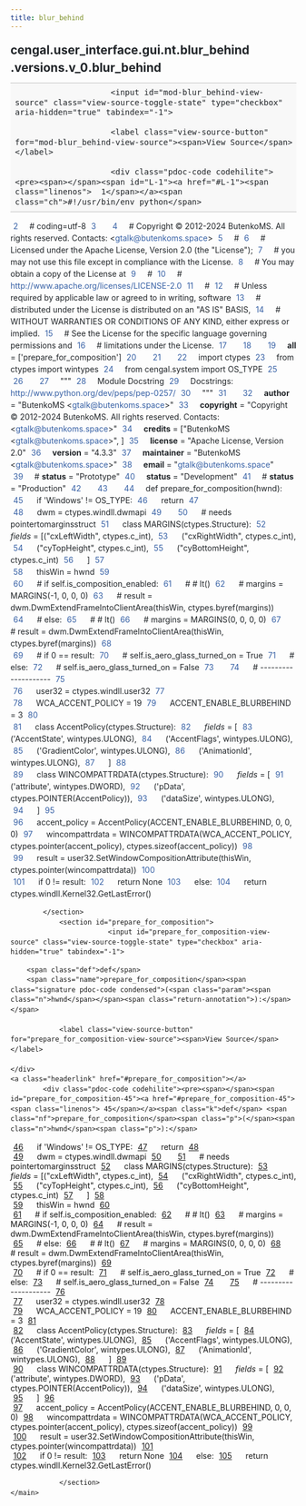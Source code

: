 ```yaml
---
title: blur_behind
---
```


<div>
    <main class="pdoc">
            <section class="module-info">
                    <h1 class="modulename">
cengal<wbr>.user_interface<wbr>.gui<wbr>.nt<wbr>.blur_behind<wbr>.versions<wbr>.v_0<wbr>.blur_behind    </h1>

                
                        <input id="mod-blur_behind-view-source" class="view-source-toggle-state" type="checkbox" aria-hidden="true" tabindex="-1">

                        <label class="view-source-button" for="mod-blur_behind-view-source"><span>View Source</span></label>

                        <div class="pdoc-code codehilite"><pre><span></span><span id="L-1"><a href="#L-1"><span class="linenos">  1</span></a><span class="ch">#!/usr/bin/env python</span>
</span><span id="L-2"><a href="#L-2"><span class="linenos">  2</span></a><span class="c1"># coding=utf-8</span>
</span><span id="L-3"><a href="#L-3"><span class="linenos">  3</span></a>
</span><span id="L-4"><a href="#L-4"><span class="linenos">  4</span></a><span class="c1"># Copyright © 2012-2024 ButenkoMS. All rights reserved. Contacts: &lt;gtalk@butenkoms.space&gt;</span>
</span><span id="L-5"><a href="#L-5"><span class="linenos">  5</span></a><span class="c1"># </span>
</span><span id="L-6"><a href="#L-6"><span class="linenos">  6</span></a><span class="c1"># Licensed under the Apache License, Version 2.0 (the &quot;License&quot;);</span>
</span><span id="L-7"><a href="#L-7"><span class="linenos">  7</span></a><span class="c1"># you may not use this file except in compliance with the License.</span>
</span><span id="L-8"><a href="#L-8"><span class="linenos">  8</span></a><span class="c1"># You may obtain a copy of the License at</span>
</span><span id="L-9"><a href="#L-9"><span class="linenos">  9</span></a><span class="c1"># </span>
</span><span id="L-10"><a href="#L-10"><span class="linenos"> 10</span></a><span class="c1">#     http://www.apache.org/licenses/LICENSE-2.0</span>
</span><span id="L-11"><a href="#L-11"><span class="linenos"> 11</span></a><span class="c1"># </span>
</span><span id="L-12"><a href="#L-12"><span class="linenos"> 12</span></a><span class="c1"># Unless required by applicable law or agreed to in writing, software</span>
</span><span id="L-13"><a href="#L-13"><span class="linenos"> 13</span></a><span class="c1"># distributed under the License is distributed on an &quot;AS IS&quot; BASIS,</span>
</span><span id="L-14"><a href="#L-14"><span class="linenos"> 14</span></a><span class="c1"># WITHOUT WARRANTIES OR CONDITIONS OF ANY KIND, either express or implied.</span>
</span><span id="L-15"><a href="#L-15"><span class="linenos"> 15</span></a><span class="c1"># See the License for the specific language governing permissions and</span>
</span><span id="L-16"><a href="#L-16"><span class="linenos"> 16</span></a><span class="c1"># limitations under the License.</span>
</span><span id="L-17"><a href="#L-17"><span class="linenos"> 17</span></a>
</span><span id="L-18"><a href="#L-18"><span class="linenos"> 18</span></a>
</span><span id="L-19"><a href="#L-19"><span class="linenos"> 19</span></a><span class="n">__all__</span> <span class="o">=</span> <span class="p">[</span><span class="s1">&#39;prepare_for_composition&#39;</span><span class="p">]</span>
</span><span id="L-20"><a href="#L-20"><span class="linenos"> 20</span></a>
</span><span id="L-21"><a href="#L-21"><span class="linenos"> 21</span></a>
</span><span id="L-22"><a href="#L-22"><span class="linenos"> 22</span></a><span class="kn">import</span> <span class="nn">ctypes</span>
</span><span id="L-23"><a href="#L-23"><span class="linenos"> 23</span></a><span class="kn">from</span> <span class="nn">ctypes</span> <span class="kn">import</span> <span class="n">wintypes</span>
</span><span id="L-24"><a href="#L-24"><span class="linenos"> 24</span></a><span class="kn">from</span> <span class="nn">cengal.system</span> <span class="kn">import</span> <span class="n">OS_TYPE</span>
</span><span id="L-25"><a href="#L-25"><span class="linenos"> 25</span></a>
</span><span id="L-26"><a href="#L-26"><span class="linenos"> 26</span></a>
</span><span id="L-27"><a href="#L-27"><span class="linenos"> 27</span></a><span class="sd">&quot;&quot;&quot;</span>
</span><span id="L-28"><a href="#L-28"><span class="linenos"> 28</span></a><span class="sd">Module Docstring</span>
</span><span id="L-29"><a href="#L-29"><span class="linenos"> 29</span></a><span class="sd">Docstrings: http://www.python.org/dev/peps/pep-0257/</span>
</span><span id="L-30"><a href="#L-30"><span class="linenos"> 30</span></a><span class="sd">&quot;&quot;&quot;</span>
</span><span id="L-31"><a href="#L-31"><span class="linenos"> 31</span></a>
</span><span id="L-32"><a href="#L-32"><span class="linenos"> 32</span></a><span class="n">__author__</span> <span class="o">=</span> <span class="s2">&quot;ButenkoMS &lt;gtalk@butenkoms.space&gt;&quot;</span>
</span><span id="L-33"><a href="#L-33"><span class="linenos"> 33</span></a><span class="n">__copyright__</span> <span class="o">=</span> <span class="s2">&quot;Copyright © 2012-2024 ButenkoMS. All rights reserved. Contacts: &lt;gtalk@butenkoms.space&gt;&quot;</span>
</span><span id="L-34"><a href="#L-34"><span class="linenos"> 34</span></a><span class="n">__credits__</span> <span class="o">=</span> <span class="p">[</span><span class="s2">&quot;ButenkoMS &lt;gtalk@butenkoms.space&gt;&quot;</span><span class="p">,</span> <span class="p">]</span>
</span><span id="L-35"><a href="#L-35"><span class="linenos"> 35</span></a><span class="n">__license__</span> <span class="o">=</span> <span class="s2">&quot;Apache License, Version 2.0&quot;</span>
</span><span id="L-36"><a href="#L-36"><span class="linenos"> 36</span></a><span class="n">__version__</span> <span class="o">=</span> <span class="s2">&quot;4.3.3&quot;</span>
</span><span id="L-37"><a href="#L-37"><span class="linenos"> 37</span></a><span class="n">__maintainer__</span> <span class="o">=</span> <span class="s2">&quot;ButenkoMS &lt;gtalk@butenkoms.space&gt;&quot;</span>
</span><span id="L-38"><a href="#L-38"><span class="linenos"> 38</span></a><span class="n">__email__</span> <span class="o">=</span> <span class="s2">&quot;gtalk@butenkoms.space&quot;</span>
</span><span id="L-39"><a href="#L-39"><span class="linenos"> 39</span></a><span class="c1"># __status__ = &quot;Prototype&quot;</span>
</span><span id="L-40"><a href="#L-40"><span class="linenos"> 40</span></a><span class="n">__status__</span> <span class="o">=</span> <span class="s2">&quot;Development&quot;</span>
</span><span id="L-41"><a href="#L-41"><span class="linenos"> 41</span></a><span class="c1"># __status__ = &quot;Production&quot;</span>
</span><span id="L-42"><a href="#L-42"><span class="linenos"> 42</span></a>
</span><span id="L-43"><a href="#L-43"><span class="linenos"> 43</span></a>
</span><span id="L-44"><a href="#L-44"><span class="linenos"> 44</span></a><span class="k">def</span> <span class="nf">prepare_for_composition</span><span class="p">(</span><span class="n">hwnd</span><span class="p">):</span>
</span><span id="L-45"><a href="#L-45"><span class="linenos"> 45</span></a>    <span class="k">if</span> <span class="s1">&#39;Windows&#39;</span> <span class="o">!=</span> <span class="n">OS_TYPE</span><span class="p">:</span>
</span><span id="L-46"><a href="#L-46"><span class="linenos"> 46</span></a>        <span class="k">return</span>
</span><span id="L-47"><a href="#L-47"><span class="linenos"> 47</span></a>    
</span><span id="L-48"><a href="#L-48"><span class="linenos"> 48</span></a>    <span class="n">dwm</span> <span class="o">=</span> <span class="n">ctypes</span><span class="o">.</span><span class="n">windll</span><span class="o">.</span><span class="n">dwmapi</span>
</span><span id="L-49"><a href="#L-49"><span class="linenos"> 49</span></a>
</span><span id="L-50"><a href="#L-50"><span class="linenos"> 50</span></a>    <span class="c1"># needs pointertomarginsstruct</span>
</span><span id="L-51"><a href="#L-51"><span class="linenos"> 51</span></a>    <span class="k">class</span> <span class="nc">MARGINS</span><span class="p">(</span><span class="n">ctypes</span><span class="o">.</span><span class="n">Structure</span><span class="p">):</span>
</span><span id="L-52"><a href="#L-52"><span class="linenos"> 52</span></a>        <span class="n">_fields_</span> <span class="o">=</span> <span class="p">[(</span><span class="s2">&quot;cxLeftWidth&quot;</span><span class="p">,</span> <span class="n">ctypes</span><span class="o">.</span><span class="n">c_int</span><span class="p">),</span>
</span><span id="L-53"><a href="#L-53"><span class="linenos"> 53</span></a>                    <span class="p">(</span><span class="s2">&quot;cxRightWidth&quot;</span><span class="p">,</span> <span class="n">ctypes</span><span class="o">.</span><span class="n">c_int</span><span class="p">),</span>
</span><span id="L-54"><a href="#L-54"><span class="linenos"> 54</span></a>                    <span class="p">(</span><span class="s2">&quot;cyTopHeight&quot;</span><span class="p">,</span> <span class="n">ctypes</span><span class="o">.</span><span class="n">c_int</span><span class="p">),</span>
</span><span id="L-55"><a href="#L-55"><span class="linenos"> 55</span></a>                    <span class="p">(</span><span class="s2">&quot;cyBottomHeight&quot;</span><span class="p">,</span> <span class="n">ctypes</span><span class="o">.</span><span class="n">c_int</span><span class="p">)</span>
</span><span id="L-56"><a href="#L-56"><span class="linenos"> 56</span></a>                    <span class="p">]</span>
</span><span id="L-57"><a href="#L-57"><span class="linenos"> 57</span></a>    
</span><span id="L-58"><a href="#L-58"><span class="linenos"> 58</span></a>    <span class="n">thisWin</span> <span class="o">=</span> <span class="n">hwnd</span>
</span><span id="L-59"><a href="#L-59"><span class="linenos"> 59</span></a>    
</span><span id="L-60"><a href="#L-60"><span class="linenos"> 60</span></a>    <span class="c1"># if self.is_composition_enabled:</span>
</span><span id="L-61"><a href="#L-61"><span class="linenos"> 61</span></a>    <span class="c1">#     # lt()</span>
</span><span id="L-62"><a href="#L-62"><span class="linenos"> 62</span></a>    <span class="c1">#     margins = MARGINS(-1, 0, 0, 0)</span>
</span><span id="L-63"><a href="#L-63"><span class="linenos"> 63</span></a>    <span class="c1">#     result = dwm.DwmExtendFrameIntoClientArea(thisWin, ctypes.byref(margins))</span>
</span><span id="L-64"><a href="#L-64"><span class="linenos"> 64</span></a>    <span class="c1"># else:</span>
</span><span id="L-65"><a href="#L-65"><span class="linenos"> 65</span></a>    <span class="c1">#     # lt()</span>
</span><span id="L-66"><a href="#L-66"><span class="linenos"> 66</span></a>    <span class="c1">#     margins = MARGINS(0, 0, 0, 0)</span>
</span><span id="L-67"><a href="#L-67"><span class="linenos"> 67</span></a>    <span class="c1">#     result = dwm.DwmExtendFrameIntoClientArea(thisWin, ctypes.byref(margins))</span>
</span><span id="L-68"><a href="#L-68"><span class="linenos"> 68</span></a>    
</span><span id="L-69"><a href="#L-69"><span class="linenos"> 69</span></a>    <span class="c1"># if 0 == result:</span>
</span><span id="L-70"><a href="#L-70"><span class="linenos"> 70</span></a>    <span class="c1">#     self.is_aero_glass_turned_on = True</span>
</span><span id="L-71"><a href="#L-71"><span class="linenos"> 71</span></a>    <span class="c1"># else:</span>
</span><span id="L-72"><a href="#L-72"><span class="linenos"> 72</span></a>    <span class="c1">#     self.is_aero_glass_turned_on = False</span>
</span><span id="L-73"><a href="#L-73"><span class="linenos"> 73</span></a>
</span><span id="L-74"><a href="#L-74"><span class="linenos"> 74</span></a>    <span class="c1"># --------------------</span>
</span><span id="L-75"><a href="#L-75"><span class="linenos"> 75</span></a>    
</span><span id="L-76"><a href="#L-76"><span class="linenos"> 76</span></a>    <span class="n">user32</span> <span class="o">=</span> <span class="n">ctypes</span><span class="o">.</span><span class="n">windll</span><span class="o">.</span><span class="n">user32</span>
</span><span id="L-77"><a href="#L-77"><span class="linenos"> 77</span></a>    
</span><span id="L-78"><a href="#L-78"><span class="linenos"> 78</span></a>    <span class="n">WCA_ACCENT_POLICY</span> <span class="o">=</span> <span class="mi">19</span>
</span><span id="L-79"><a href="#L-79"><span class="linenos"> 79</span></a>    <span class="n">ACCENT_ENABLE_BLURBEHIND</span> <span class="o">=</span> <span class="mi">3</span>
</span><span id="L-80"><a href="#L-80"><span class="linenos"> 80</span></a>    
</span><span id="L-81"><a href="#L-81"><span class="linenos"> 81</span></a>    <span class="k">class</span> <span class="nc">AccentPolicy</span><span class="p">(</span><span class="n">ctypes</span><span class="o">.</span><span class="n">Structure</span><span class="p">):</span>
</span><span id="L-82"><a href="#L-82"><span class="linenos"> 82</span></a>        <span class="n">_fields_</span> <span class="o">=</span> <span class="p">[</span>
</span><span id="L-83"><a href="#L-83"><span class="linenos"> 83</span></a>            <span class="p">(</span><span class="s1">&#39;AccentState&#39;</span><span class="p">,</span> <span class="n">wintypes</span><span class="o">.</span><span class="n">ULONG</span><span class="p">),</span>
</span><span id="L-84"><a href="#L-84"><span class="linenos"> 84</span></a>            <span class="p">(</span><span class="s1">&#39;AccentFlags&#39;</span><span class="p">,</span> <span class="n">wintypes</span><span class="o">.</span><span class="n">ULONG</span><span class="p">),</span>
</span><span id="L-85"><a href="#L-85"><span class="linenos"> 85</span></a>            <span class="p">(</span><span class="s1">&#39;GradientColor&#39;</span><span class="p">,</span> <span class="n">wintypes</span><span class="o">.</span><span class="n">ULONG</span><span class="p">),</span>
</span><span id="L-86"><a href="#L-86"><span class="linenos"> 86</span></a>            <span class="p">(</span><span class="s1">&#39;AnimationId&#39;</span><span class="p">,</span> <span class="n">wintypes</span><span class="o">.</span><span class="n">ULONG</span><span class="p">),</span>
</span><span id="L-87"><a href="#L-87"><span class="linenos"> 87</span></a>        <span class="p">]</span>
</span><span id="L-88"><a href="#L-88"><span class="linenos"> 88</span></a>    
</span><span id="L-89"><a href="#L-89"><span class="linenos"> 89</span></a>    <span class="k">class</span> <span class="nc">WINCOMPATTRDATA</span><span class="p">(</span><span class="n">ctypes</span><span class="o">.</span><span class="n">Structure</span><span class="p">):</span>
</span><span id="L-90"><a href="#L-90"><span class="linenos"> 90</span></a>        <span class="n">_fields_</span> <span class="o">=</span> <span class="p">[</span>
</span><span id="L-91"><a href="#L-91"><span class="linenos"> 91</span></a>            <span class="p">(</span><span class="s1">&#39;attribute&#39;</span><span class="p">,</span> <span class="n">wintypes</span><span class="o">.</span><span class="n">DWORD</span><span class="p">),</span>
</span><span id="L-92"><a href="#L-92"><span class="linenos"> 92</span></a>            <span class="p">(</span><span class="s1">&#39;pData&#39;</span><span class="p">,</span> <span class="n">ctypes</span><span class="o">.</span><span class="n">POINTER</span><span class="p">(</span><span class="n">AccentPolicy</span><span class="p">)),</span>
</span><span id="L-93"><a href="#L-93"><span class="linenos"> 93</span></a>            <span class="p">(</span><span class="s1">&#39;dataSize&#39;</span><span class="p">,</span> <span class="n">wintypes</span><span class="o">.</span><span class="n">ULONG</span><span class="p">),</span>
</span><span id="L-94"><a href="#L-94"><span class="linenos"> 94</span></a>        <span class="p">]</span>
</span><span id="L-95"><a href="#L-95"><span class="linenos"> 95</span></a>    
</span><span id="L-96"><a href="#L-96"><span class="linenos"> 96</span></a>    <span class="n">accent_policy</span> <span class="o">=</span> <span class="n">AccentPolicy</span><span class="p">(</span><span class="n">ACCENT_ENABLE_BLURBEHIND</span><span class="p">,</span> <span class="mi">0</span><span class="p">,</span> <span class="mi">0</span><span class="p">,</span> <span class="mi">0</span><span class="p">)</span>
</span><span id="L-97"><a href="#L-97"><span class="linenos"> 97</span></a>    <span class="n">wincompattrdata</span> <span class="o">=</span> <span class="n">WINCOMPATTRDATA</span><span class="p">(</span><span class="n">WCA_ACCENT_POLICY</span><span class="p">,</span> <span class="n">ctypes</span><span class="o">.</span><span class="n">pointer</span><span class="p">(</span><span class="n">accent_policy</span><span class="p">),</span> <span class="n">ctypes</span><span class="o">.</span><span class="n">sizeof</span><span class="p">(</span><span class="n">accent_policy</span><span class="p">))</span>
</span><span id="L-98"><a href="#L-98"><span class="linenos"> 98</span></a>    
</span><span id="L-99"><a href="#L-99"><span class="linenos"> 99</span></a>    <span class="n">result</span> <span class="o">=</span> <span class="n">user32</span><span class="o">.</span><span class="n">SetWindowCompositionAttribute</span><span class="p">(</span><span class="n">thisWin</span><span class="p">,</span> <span class="n">ctypes</span><span class="o">.</span><span class="n">pointer</span><span class="p">(</span><span class="n">wincompattrdata</span><span class="p">))</span>
</span><span id="L-100"><a href="#L-100"><span class="linenos">100</span></a>    
</span><span id="L-101"><a href="#L-101"><span class="linenos">101</span></a>    <span class="k">if</span> <span class="mi">0</span> <span class="o">!=</span> <span class="n">result</span><span class="p">:</span>
</span><span id="L-102"><a href="#L-102"><span class="linenos">102</span></a>        <span class="k">return</span> <span class="kc">None</span>
</span><span id="L-103"><a href="#L-103"><span class="linenos">103</span></a>    <span class="k">else</span><span class="p">:</span>
</span><span id="L-104"><a href="#L-104"><span class="linenos">104</span></a>        <span class="k">return</span> <span class="n">ctypes</span><span class="o">.</span><span class="n">windll</span><span class="o">.</span><span class="n">Kernel32</span><span class="o">.</span><span class="n">GetLastError</span><span class="p">()</span>
</span></pre></div>


            </section>
                <section id="prepare_for_composition">
                            <input id="prepare_for_composition-view-source" class="view-source-toggle-state" type="checkbox" aria-hidden="true" tabindex="-1">
<div class="attr function">
            
        <span class="def">def</span>
        <span class="name">prepare_for_composition</span><span class="signature pdoc-code condensed">(<span class="param"><span class="n">hwnd</span></span><span class="return-annotation">):</span></span>

                <label class="view-source-button" for="prepare_for_composition-view-source"><span>View Source</span></label>

    </div>
    <a class="headerlink" href="#prepare_for_composition"></a>
            <div class="pdoc-code codehilite"><pre><span></span><span id="prepare_for_composition-45"><a href="#prepare_for_composition-45"><span class="linenos"> 45</span></a><span class="k">def</span> <span class="nf">prepare_for_composition</span><span class="p">(</span><span class="n">hwnd</span><span class="p">):</span>
</span><span id="prepare_for_composition-46"><a href="#prepare_for_composition-46"><span class="linenos"> 46</span></a>    <span class="k">if</span> <span class="s1">&#39;Windows&#39;</span> <span class="o">!=</span> <span class="n">OS_TYPE</span><span class="p">:</span>
</span><span id="prepare_for_composition-47"><a href="#prepare_for_composition-47"><span class="linenos"> 47</span></a>        <span class="k">return</span>
</span><span id="prepare_for_composition-48"><a href="#prepare_for_composition-48"><span class="linenos"> 48</span></a>    
</span><span id="prepare_for_composition-49"><a href="#prepare_for_composition-49"><span class="linenos"> 49</span></a>    <span class="n">dwm</span> <span class="o">=</span> <span class="n">ctypes</span><span class="o">.</span><span class="n">windll</span><span class="o">.</span><span class="n">dwmapi</span>
</span><span id="prepare_for_composition-50"><a href="#prepare_for_composition-50"><span class="linenos"> 50</span></a>
</span><span id="prepare_for_composition-51"><a href="#prepare_for_composition-51"><span class="linenos"> 51</span></a>    <span class="c1"># needs pointertomarginsstruct</span>
</span><span id="prepare_for_composition-52"><a href="#prepare_for_composition-52"><span class="linenos"> 52</span></a>    <span class="k">class</span> <span class="nc">MARGINS</span><span class="p">(</span><span class="n">ctypes</span><span class="o">.</span><span class="n">Structure</span><span class="p">):</span>
</span><span id="prepare_for_composition-53"><a href="#prepare_for_composition-53"><span class="linenos"> 53</span></a>        <span class="n">_fields_</span> <span class="o">=</span> <span class="p">[(</span><span class="s2">&quot;cxLeftWidth&quot;</span><span class="p">,</span> <span class="n">ctypes</span><span class="o">.</span><span class="n">c_int</span><span class="p">),</span>
</span><span id="prepare_for_composition-54"><a href="#prepare_for_composition-54"><span class="linenos"> 54</span></a>                    <span class="p">(</span><span class="s2">&quot;cxRightWidth&quot;</span><span class="p">,</span> <span class="n">ctypes</span><span class="o">.</span><span class="n">c_int</span><span class="p">),</span>
</span><span id="prepare_for_composition-55"><a href="#prepare_for_composition-55"><span class="linenos"> 55</span></a>                    <span class="p">(</span><span class="s2">&quot;cyTopHeight&quot;</span><span class="p">,</span> <span class="n">ctypes</span><span class="o">.</span><span class="n">c_int</span><span class="p">),</span>
</span><span id="prepare_for_composition-56"><a href="#prepare_for_composition-56"><span class="linenos"> 56</span></a>                    <span class="p">(</span><span class="s2">&quot;cyBottomHeight&quot;</span><span class="p">,</span> <span class="n">ctypes</span><span class="o">.</span><span class="n">c_int</span><span class="p">)</span>
</span><span id="prepare_for_composition-57"><a href="#prepare_for_composition-57"><span class="linenos"> 57</span></a>                    <span class="p">]</span>
</span><span id="prepare_for_composition-58"><a href="#prepare_for_composition-58"><span class="linenos"> 58</span></a>    
</span><span id="prepare_for_composition-59"><a href="#prepare_for_composition-59"><span class="linenos"> 59</span></a>    <span class="n">thisWin</span> <span class="o">=</span> <span class="n">hwnd</span>
</span><span id="prepare_for_composition-60"><a href="#prepare_for_composition-60"><span class="linenos"> 60</span></a>    
</span><span id="prepare_for_composition-61"><a href="#prepare_for_composition-61"><span class="linenos"> 61</span></a>    <span class="c1"># if self.is_composition_enabled:</span>
</span><span id="prepare_for_composition-62"><a href="#prepare_for_composition-62"><span class="linenos"> 62</span></a>    <span class="c1">#     # lt()</span>
</span><span id="prepare_for_composition-63"><a href="#prepare_for_composition-63"><span class="linenos"> 63</span></a>    <span class="c1">#     margins = MARGINS(-1, 0, 0, 0)</span>
</span><span id="prepare_for_composition-64"><a href="#prepare_for_composition-64"><span class="linenos"> 64</span></a>    <span class="c1">#     result = dwm.DwmExtendFrameIntoClientArea(thisWin, ctypes.byref(margins))</span>
</span><span id="prepare_for_composition-65"><a href="#prepare_for_composition-65"><span class="linenos"> 65</span></a>    <span class="c1"># else:</span>
</span><span id="prepare_for_composition-66"><a href="#prepare_for_composition-66"><span class="linenos"> 66</span></a>    <span class="c1">#     # lt()</span>
</span><span id="prepare_for_composition-67"><a href="#prepare_for_composition-67"><span class="linenos"> 67</span></a>    <span class="c1">#     margins = MARGINS(0, 0, 0, 0)</span>
</span><span id="prepare_for_composition-68"><a href="#prepare_for_composition-68"><span class="linenos"> 68</span></a>    <span class="c1">#     result = dwm.DwmExtendFrameIntoClientArea(thisWin, ctypes.byref(margins))</span>
</span><span id="prepare_for_composition-69"><a href="#prepare_for_composition-69"><span class="linenos"> 69</span></a>    
</span><span id="prepare_for_composition-70"><a href="#prepare_for_composition-70"><span class="linenos"> 70</span></a>    <span class="c1"># if 0 == result:</span>
</span><span id="prepare_for_composition-71"><a href="#prepare_for_composition-71"><span class="linenos"> 71</span></a>    <span class="c1">#     self.is_aero_glass_turned_on = True</span>
</span><span id="prepare_for_composition-72"><a href="#prepare_for_composition-72"><span class="linenos"> 72</span></a>    <span class="c1"># else:</span>
</span><span id="prepare_for_composition-73"><a href="#prepare_for_composition-73"><span class="linenos"> 73</span></a>    <span class="c1">#     self.is_aero_glass_turned_on = False</span>
</span><span id="prepare_for_composition-74"><a href="#prepare_for_composition-74"><span class="linenos"> 74</span></a>
</span><span id="prepare_for_composition-75"><a href="#prepare_for_composition-75"><span class="linenos"> 75</span></a>    <span class="c1"># --------------------</span>
</span><span id="prepare_for_composition-76"><a href="#prepare_for_composition-76"><span class="linenos"> 76</span></a>    
</span><span id="prepare_for_composition-77"><a href="#prepare_for_composition-77"><span class="linenos"> 77</span></a>    <span class="n">user32</span> <span class="o">=</span> <span class="n">ctypes</span><span class="o">.</span><span class="n">windll</span><span class="o">.</span><span class="n">user32</span>
</span><span id="prepare_for_composition-78"><a href="#prepare_for_composition-78"><span class="linenos"> 78</span></a>    
</span><span id="prepare_for_composition-79"><a href="#prepare_for_composition-79"><span class="linenos"> 79</span></a>    <span class="n">WCA_ACCENT_POLICY</span> <span class="o">=</span> <span class="mi">19</span>
</span><span id="prepare_for_composition-80"><a href="#prepare_for_composition-80"><span class="linenos"> 80</span></a>    <span class="n">ACCENT_ENABLE_BLURBEHIND</span> <span class="o">=</span> <span class="mi">3</span>
</span><span id="prepare_for_composition-81"><a href="#prepare_for_composition-81"><span class="linenos"> 81</span></a>    
</span><span id="prepare_for_composition-82"><a href="#prepare_for_composition-82"><span class="linenos"> 82</span></a>    <span class="k">class</span> <span class="nc">AccentPolicy</span><span class="p">(</span><span class="n">ctypes</span><span class="o">.</span><span class="n">Structure</span><span class="p">):</span>
</span><span id="prepare_for_composition-83"><a href="#prepare_for_composition-83"><span class="linenos"> 83</span></a>        <span class="n">_fields_</span> <span class="o">=</span> <span class="p">[</span>
</span><span id="prepare_for_composition-84"><a href="#prepare_for_composition-84"><span class="linenos"> 84</span></a>            <span class="p">(</span><span class="s1">&#39;AccentState&#39;</span><span class="p">,</span> <span class="n">wintypes</span><span class="o">.</span><span class="n">ULONG</span><span class="p">),</span>
</span><span id="prepare_for_composition-85"><a href="#prepare_for_composition-85"><span class="linenos"> 85</span></a>            <span class="p">(</span><span class="s1">&#39;AccentFlags&#39;</span><span class="p">,</span> <span class="n">wintypes</span><span class="o">.</span><span class="n">ULONG</span><span class="p">),</span>
</span><span id="prepare_for_composition-86"><a href="#prepare_for_composition-86"><span class="linenos"> 86</span></a>            <span class="p">(</span><span class="s1">&#39;GradientColor&#39;</span><span class="p">,</span> <span class="n">wintypes</span><span class="o">.</span><span class="n">ULONG</span><span class="p">),</span>
</span><span id="prepare_for_composition-87"><a href="#prepare_for_composition-87"><span class="linenos"> 87</span></a>            <span class="p">(</span><span class="s1">&#39;AnimationId&#39;</span><span class="p">,</span> <span class="n">wintypes</span><span class="o">.</span><span class="n">ULONG</span><span class="p">),</span>
</span><span id="prepare_for_composition-88"><a href="#prepare_for_composition-88"><span class="linenos"> 88</span></a>        <span class="p">]</span>
</span><span id="prepare_for_composition-89"><a href="#prepare_for_composition-89"><span class="linenos"> 89</span></a>    
</span><span id="prepare_for_composition-90"><a href="#prepare_for_composition-90"><span class="linenos"> 90</span></a>    <span class="k">class</span> <span class="nc">WINCOMPATTRDATA</span><span class="p">(</span><span class="n">ctypes</span><span class="o">.</span><span class="n">Structure</span><span class="p">):</span>
</span><span id="prepare_for_composition-91"><a href="#prepare_for_composition-91"><span class="linenos"> 91</span></a>        <span class="n">_fields_</span> <span class="o">=</span> <span class="p">[</span>
</span><span id="prepare_for_composition-92"><a href="#prepare_for_composition-92"><span class="linenos"> 92</span></a>            <span class="p">(</span><span class="s1">&#39;attribute&#39;</span><span class="p">,</span> <span class="n">wintypes</span><span class="o">.</span><span class="n">DWORD</span><span class="p">),</span>
</span><span id="prepare_for_composition-93"><a href="#prepare_for_composition-93"><span class="linenos"> 93</span></a>            <span class="p">(</span><span class="s1">&#39;pData&#39;</span><span class="p">,</span> <span class="n">ctypes</span><span class="o">.</span><span class="n">POINTER</span><span class="p">(</span><span class="n">AccentPolicy</span><span class="p">)),</span>
</span><span id="prepare_for_composition-94"><a href="#prepare_for_composition-94"><span class="linenos"> 94</span></a>            <span class="p">(</span><span class="s1">&#39;dataSize&#39;</span><span class="p">,</span> <span class="n">wintypes</span><span class="o">.</span><span class="n">ULONG</span><span class="p">),</span>
</span><span id="prepare_for_composition-95"><a href="#prepare_for_composition-95"><span class="linenos"> 95</span></a>        <span class="p">]</span>
</span><span id="prepare_for_composition-96"><a href="#prepare_for_composition-96"><span class="linenos"> 96</span></a>    
</span><span id="prepare_for_composition-97"><a href="#prepare_for_composition-97"><span class="linenos"> 97</span></a>    <span class="n">accent_policy</span> <span class="o">=</span> <span class="n">AccentPolicy</span><span class="p">(</span><span class="n">ACCENT_ENABLE_BLURBEHIND</span><span class="p">,</span> <span class="mi">0</span><span class="p">,</span> <span class="mi">0</span><span class="p">,</span> <span class="mi">0</span><span class="p">)</span>
</span><span id="prepare_for_composition-98"><a href="#prepare_for_composition-98"><span class="linenos"> 98</span></a>    <span class="n">wincompattrdata</span> <span class="o">=</span> <span class="n">WINCOMPATTRDATA</span><span class="p">(</span><span class="n">WCA_ACCENT_POLICY</span><span class="p">,</span> <span class="n">ctypes</span><span class="o">.</span><span class="n">pointer</span><span class="p">(</span><span class="n">accent_policy</span><span class="p">),</span> <span class="n">ctypes</span><span class="o">.</span><span class="n">sizeof</span><span class="p">(</span><span class="n">accent_policy</span><span class="p">))</span>
</span><span id="prepare_for_composition-99"><a href="#prepare_for_composition-99"><span class="linenos"> 99</span></a>    
</span><span id="prepare_for_composition-100"><a href="#prepare_for_composition-100"><span class="linenos">100</span></a>    <span class="n">result</span> <span class="o">=</span> <span class="n">user32</span><span class="o">.</span><span class="n">SetWindowCompositionAttribute</span><span class="p">(</span><span class="n">thisWin</span><span class="p">,</span> <span class="n">ctypes</span><span class="o">.</span><span class="n">pointer</span><span class="p">(</span><span class="n">wincompattrdata</span><span class="p">))</span>
</span><span id="prepare_for_composition-101"><a href="#prepare_for_composition-101"><span class="linenos">101</span></a>    
</span><span id="prepare_for_composition-102"><a href="#prepare_for_composition-102"><span class="linenos">102</span></a>    <span class="k">if</span> <span class="mi">0</span> <span class="o">!=</span> <span class="n">result</span><span class="p">:</span>
</span><span id="prepare_for_composition-103"><a href="#prepare_for_composition-103"><span class="linenos">103</span></a>        <span class="k">return</span> <span class="kc">None</span>
</span><span id="prepare_for_composition-104"><a href="#prepare_for_composition-104"><span class="linenos">104</span></a>    <span class="k">else</span><span class="p">:</span>
</span><span id="prepare_for_composition-105"><a href="#prepare_for_composition-105"><span class="linenos">105</span></a>        <span class="k">return</span> <span class="n">ctypes</span><span class="o">.</span><span class="n">windll</span><span class="o">.</span><span class="n">Kernel32</span><span class="o">.</span><span class="n">GetLastError</span><span class="p">()</span>
</span></pre></div>


    

                </section>
    </main>


<style>pre{line-height:125%;}span.linenos{color:inherit; background-color:transparent; padding-left:5px; padding-right:20px;}.pdoc-code .hll{background-color:#ffffcc}.pdoc-code{background:#f8f8f8;}.pdoc-code .c{color:#3D7B7B; font-style:italic}.pdoc-code .err{border:1px solid #FF0000}.pdoc-code .k{color:#008000; font-weight:bold}.pdoc-code .o{color:#666666}.pdoc-code .ch{color:#3D7B7B; font-style:italic}.pdoc-code .cm{color:#3D7B7B; font-style:italic}.pdoc-code .cp{color:#9C6500}.pdoc-code .cpf{color:#3D7B7B; font-style:italic}.pdoc-code .c1{color:#3D7B7B; font-style:italic}.pdoc-code .cs{color:#3D7B7B; font-style:italic}.pdoc-code .gd{color:#A00000}.pdoc-code .ge{font-style:italic}.pdoc-code .gr{color:#E40000}.pdoc-code .gh{color:#000080; font-weight:bold}.pdoc-code .gi{color:#008400}.pdoc-code .go{color:#717171}.pdoc-code .gp{color:#000080; font-weight:bold}.pdoc-code .gs{font-weight:bold}.pdoc-code .gu{color:#800080; font-weight:bold}.pdoc-code .gt{color:#0044DD}.pdoc-code .kc{color:#008000; font-weight:bold}.pdoc-code .kd{color:#008000; font-weight:bold}.pdoc-code .kn{color:#008000; font-weight:bold}.pdoc-code .kp{color:#008000}.pdoc-code .kr{color:#008000; font-weight:bold}.pdoc-code .kt{color:#B00040}.pdoc-code .m{color:#666666}.pdoc-code .s{color:#BA2121}.pdoc-code .na{color:#687822}.pdoc-code .nb{color:#008000}.pdoc-code .nc{color:#0000FF; font-weight:bold}.pdoc-code .no{color:#880000}.pdoc-code .nd{color:#AA22FF}.pdoc-code .ni{color:#717171; font-weight:bold}.pdoc-code .ne{color:#CB3F38; font-weight:bold}.pdoc-code .nf{color:#0000FF}.pdoc-code .nl{color:#767600}.pdoc-code .nn{color:#0000FF; font-weight:bold}.pdoc-code .nt{color:#008000; font-weight:bold}.pdoc-code .nv{color:#19177C}.pdoc-code .ow{color:#AA22FF; font-weight:bold}.pdoc-code .w{color:#bbbbbb}.pdoc-code .mb{color:#666666}.pdoc-code .mf{color:#666666}.pdoc-code .mh{color:#666666}.pdoc-code .mi{color:#666666}.pdoc-code .mo{color:#666666}.pdoc-code .sa{color:#BA2121}.pdoc-code .sb{color:#BA2121}.pdoc-code .sc{color:#BA2121}.pdoc-code .dl{color:#BA2121}.pdoc-code .sd{color:#BA2121; font-style:italic}.pdoc-code .s2{color:#BA2121}.pdoc-code .se{color:#AA5D1F; font-weight:bold}.pdoc-code .sh{color:#BA2121}.pdoc-code .si{color:#A45A77; font-weight:bold}.pdoc-code .sx{color:#008000}.pdoc-code .sr{color:#A45A77}.pdoc-code .s1{color:#BA2121}.pdoc-code .ss{color:#19177C}.pdoc-code .bp{color:#008000}.pdoc-code .fm{color:#0000FF}.pdoc-code .vc{color:#19177C}.pdoc-code .vg{color:#19177C}.pdoc-code .vi{color:#19177C}.pdoc-code .vm{color:#19177C}.pdoc-code .il{color:#666666}</style>
<style>:root{--pdoc-background:#fff;}.pdoc{--text:#212529;--muted:#6c757d;--link:#3660a5;--link-hover:#1659c5;--code:#f8f8f8;--active:#fff598;--accent:#eee;--accent2:#c1c1c1;--nav-hover:rgba(255, 255, 255, 0.5);--name:#0066BB;--def:#008800;--annotation:#007020;}</style>
<style>.pdoc{color:var(--text);box-sizing:border-box;line-height:1.5;background:none;}.pdoc .pdoc-button{cursor:pointer;display:inline-block;border:solid black 1px;border-radius:2px;font-size:.75rem;padding:calc(0.5em - 1px) 1em;transition:100ms all;}.pdoc .pdoc-alert{padding:1rem 1rem 1rem calc(1.5rem + 24px);border:1px solid transparent;border-radius:.25rem;background-repeat:no-repeat;background-position:1rem center;margin-bottom:1rem;}.pdoc .pdoc-alert > *:last-child{margin-bottom:0;}.pdoc .pdoc-alert-note {color:#084298;background-color:#cfe2ff;border-color:#b6d4fe;background-image:url("data:image/svg+xml,%3Csvg%20xmlns%3D%22http%3A//www.w3.org/2000/svg%22%20width%3D%2224%22%20height%3D%2224%22%20fill%3D%22%23084298%22%20viewBox%3D%220%200%2016%2016%22%3E%3Cpath%20d%3D%22M8%2016A8%208%200%201%200%208%200a8%208%200%200%200%200%2016zm.93-9.412-1%204.705c-.07.34.029.533.304.533.194%200%20.487-.07.686-.246l-.088.416c-.287.346-.92.598-1.465.598-.703%200-1.002-.422-.808-1.319l.738-3.468c.064-.293.006-.399-.287-.47l-.451-.081.082-.381%202.29-.287zM8%205.5a1%201%200%201%201%200-2%201%201%200%200%201%200%202z%22/%3E%3C/svg%3E");}.pdoc .pdoc-alert-warning{color:#664d03;background-color:#fff3cd;border-color:#ffecb5;background-image:url("data:image/svg+xml,%3Csvg%20xmlns%3D%22http%3A//www.w3.org/2000/svg%22%20width%3D%2224%22%20height%3D%2224%22%20fill%3D%22%23664d03%22%20viewBox%3D%220%200%2016%2016%22%3E%3Cpath%20d%3D%22M8.982%201.566a1.13%201.13%200%200%200-1.96%200L.165%2013.233c-.457.778.091%201.767.98%201.767h13.713c.889%200%201.438-.99.98-1.767L8.982%201.566zM8%205c.535%200%20.954.462.9.995l-.35%203.507a.552.552%200%200%201-1.1%200L7.1%205.995A.905.905%200%200%201%208%205zm.002%206a1%201%200%201%201%200%202%201%201%200%200%201%200-2z%22/%3E%3C/svg%3E");}.pdoc .pdoc-alert-danger{color:#842029;background-color:#f8d7da;border-color:#f5c2c7;background-image:url("data:image/svg+xml,%3Csvg%20xmlns%3D%22http%3A//www.w3.org/2000/svg%22%20width%3D%2224%22%20height%3D%2224%22%20fill%3D%22%23842029%22%20viewBox%3D%220%200%2016%2016%22%3E%3Cpath%20d%3D%22M5.52.359A.5.5%200%200%201%206%200h4a.5.5%200%200%201%20.474.658L8.694%206H12.5a.5.5%200%200%201%20.395.807l-7%209a.5.5%200%200%201-.873-.454L6.823%209.5H3.5a.5.5%200%200%201-.48-.641l2.5-8.5z%22/%3E%3C/svg%3E");}.pdoc .visually-hidden{position:absolute !important;width:1px !important;height:1px !important;padding:0 !important;margin:-1px !important;overflow:hidden !important;clip:rect(0, 0, 0, 0) !important;white-space:nowrap !important;border:0 !important;}.pdoc h1, .pdoc h2, .pdoc h3{font-weight:300;margin:.3em 0;padding:.2em 0;}.pdoc > section:not(.module-info) h1{font-size:1.5rem;font-weight:500;}.pdoc > section:not(.module-info) h2{font-size:1.4rem;font-weight:500;}.pdoc > section:not(.module-info) h3{font-size:1.3rem;font-weight:500;}.pdoc > section:not(.module-info) h4{font-size:1.2rem;}.pdoc > section:not(.module-info) h5{font-size:1.1rem;}.pdoc a{text-decoration:none;color:var(--link);}.pdoc a:hover{color:var(--link-hover);}.pdoc blockquote{margin-left:2rem;}.pdoc pre{border-top:1px solid var(--accent2);border-bottom:1px solid var(--accent2);margin-top:0;margin-bottom:1em;padding:.5rem 0 .5rem .5rem;overflow-x:auto;background-color:var(--code);}.pdoc code{color:var(--text);padding:.2em .4em;margin:0;font-size:85%;background-color:var(--accent);border-radius:6px;}.pdoc a > code{color:inherit;}.pdoc pre > code{display:inline-block;font-size:inherit;background:none;border:none;padding:0;}.pdoc > section:not(.module-info){margin-bottom:1.5rem;}.pdoc .modulename{margin-top:0;font-weight:bold;}.pdoc .modulename a{color:var(--link);transition:100ms all;}.pdoc .git-button{float:right;border:solid var(--link) 1px;}.pdoc .git-button:hover{background-color:var(--link);color:var(--pdoc-background);}.view-source-toggle-state,.view-source-toggle-state ~ .pdoc-code{display:none;}.view-source-toggle-state:checked ~ .pdoc-code{display:block;}.view-source-button{display:inline-block;float:right;font-size:.75rem;line-height:1.5rem;color:var(--muted);padding:0 .4rem 0 1.3rem;cursor:pointer;text-indent:-2px;}.view-source-button > span{visibility:hidden;}.module-info .view-source-button{float:none;display:flex;justify-content:flex-end;margin:-1.2rem .4rem -.2rem 0;}.view-source-button::before{position:absolute;content:"View Source";display:list-item;list-style-type:disclosure-closed;}.view-source-toggle-state:checked ~ .attr .view-source-button::before,.view-source-toggle-state:checked ~ .view-source-button::before{list-style-type:disclosure-open;}.pdoc .docstring{margin-bottom:1.5rem;}.pdoc section:not(.module-info) .docstring{margin-left:clamp(0rem, 5vw - 2rem, 1rem);}.pdoc .docstring .pdoc-code{margin-left:1em;margin-right:1em;}.pdoc h1:target,.pdoc h2:target,.pdoc h3:target,.pdoc h4:target,.pdoc h5:target,.pdoc h6:target,.pdoc .pdoc-code > pre > span:target{background-color:var(--active);box-shadow:-1rem 0 0 0 var(--active);}.pdoc .pdoc-code > pre > span:target{display:block;}.pdoc div:target > .attr,.pdoc section:target > .attr,.pdoc dd:target > a{background-color:var(--active);}.pdoc *{scroll-margin:2rem;}.pdoc .pdoc-code .linenos{user-select:none;}.pdoc .attr:hover{filter:contrast(0.95);}.pdoc section, .pdoc .classattr{position:relative;}.pdoc .headerlink{--width:clamp(1rem, 3vw, 2rem);position:absolute;top:0;left:calc(0rem - var(--width));transition:all 100ms ease-in-out;opacity:0;}.pdoc .headerlink::before{content:"#";display:block;text-align:center;width:var(--width);height:2.3rem;line-height:2.3rem;font-size:1.5rem;}.pdoc .attr:hover ~ .headerlink,.pdoc *:target > .headerlink,.pdoc .headerlink:hover{opacity:1;}.pdoc .attr{display:block;margin:.5rem 0 .5rem;padding:.4rem .4rem .4rem 1rem;background-color:var(--accent);overflow-x:auto;}.pdoc .classattr{margin-left:2rem;}.pdoc .name{color:var(--name);font-weight:bold;}.pdoc .def{color:var(--def);font-weight:bold;}.pdoc .signature{background-color:transparent;}.pdoc .param, .pdoc .return-annotation{white-space:pre;}.pdoc .signature.multiline .param{display:block;}.pdoc .signature.condensed .param{display:inline-block;}.pdoc .annotation{color:var(--annotation);}.pdoc .view-value-toggle-state,.pdoc .view-value-toggle-state ~ .default_value{display:none;}.pdoc .view-value-toggle-state:checked ~ .default_value{display:inherit;}.pdoc .view-value-button{font-size:.5rem;vertical-align:middle;border-style:dashed;margin-top:-0.1rem;}.pdoc .view-value-button:hover{background:white;}.pdoc .view-value-button::before{content:"show";text-align:center;width:2.2em;display:inline-block;}.pdoc .view-value-toggle-state:checked ~ .view-value-button::before{content:"hide";}.pdoc .inherited{margin-left:2rem;}.pdoc .inherited dt{font-weight:700;}.pdoc .inherited dt, .pdoc .inherited dd{display:inline;margin-left:0;margin-bottom:.5rem;}.pdoc .inherited dd:not(:last-child):after{content:", ";}.pdoc .inherited .class:before{content:"class ";}.pdoc .inherited .function a:after{content:"()";}.pdoc .search-result .docstring{overflow:auto;max-height:25vh;}.pdoc .search-result.focused > .attr{background-color:var(--active);}.pdoc .attribution{margin-top:2rem;display:block;opacity:0.5;transition:all 200ms;filter:grayscale(100%);}.pdoc .attribution:hover{opacity:1;filter:grayscale(0%);}.pdoc .attribution img{margin-left:5px;height:35px;vertical-align:middle;width:70px;transition:all 200ms;}.pdoc table{display:block;width:max-content;max-width:100%;overflow:auto;margin-bottom:1rem;}.pdoc table th{font-weight:600;}.pdoc table th, .pdoc table td{padding:6px 13px;border:1px solid var(--accent2);}</style></div>